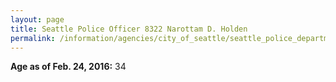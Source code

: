 ```yaml
---
layout: page
title: Seattle Police Officer 8322 Narottam D. Holden
permalink: /information/agencies/city_of_seattle/seattle_police_department/copbook/8322/
---
```


**Age as of Feb. 24, 2016:** 34
